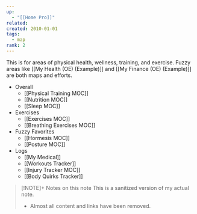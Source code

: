 ```yaml
---
up:
  - "[[Home Pro]]"
related: 
created: 2010-01-01
tags:
  - map
rank: 2
---
```

This is for areas of physical health, wellness, training, and exercise. 
Fuzzy areas like [[My Health (OE) (Example)]] and [[My Finance (OE) (Example)]] are both maps and efforts.

- Overall
	- [[Physical Training MOC]]
	- [[Nutrition MOC]] 
	- [[Sleep MOC]]
-  Exercises
	- [[Exercises MOC]] 
	- [[Breathing Exercises MOC]]
- Fuzzy Favorites
	- [[Hormesis MOC]]
	- [[Posture MOC]]
- Logs
	- [[My Medical]] 
	- [[Workouts Tracker]]
	- [[Injury Tracker MOC]]
	- [[Body Quirks Tracker]]

> [!NOTE]+ Notes on this note
> This is a sanitized version of my actual note. 
> - Almost all content and links have been removed.